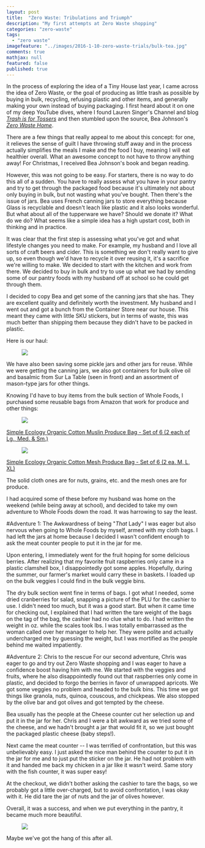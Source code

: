 ```yaml
---
layout: post
title:  "Zero Waste: Tribulations and Triumph"
description: "My first attempts at Zero Waste shopping"
categories: "zero-waste"
tags: 
  - "zero waste"
imagefeature: "../images/2016-1-10-zero-waste-trials/bulk-tea.jpg"
comments: true
mathjax: null
featured: false
published: true
---
```


In the process of exploring the idea of a Tiny House last year, I came across the idea of Zero Waste, or the goal of producing as little trash as possible by buying in bulk, recycling, refusing plastic and other items, and generally making your own instead of buying packaging. I first heard about it on one of my deep YouTube dives, where I found Lauren Singer's Channel and blog [*Trash is for Tossers*](http://www.trashisfortossers.com/) and then stumbled upon the source, Bea Johnson's [*Zero Waste Home*](http://www.zerowastehome.com/).

There are a few things that really appeal to me about this concept: for one, it relieves the sense of guilt I have throwing stuff away and in the process actually simplifies the meals I make and the food I buy, meaning I will eat healthier overall. What an awesome concept to not have to throw anything away! For Christmas, I received Bea Johnson's book and began reading.

However, this was not going to be easy. For starters, there is no way to do this all of a sudden. You have to really assess what you have in your pantry and try to get through the packaged food because it's ultimately not about only buying in bulk, but not wasting what you've bought. Then there's the issue of jars. Bea uses French canning jars to store everything because Glass is recyclable and doesn't leach like plastic and it also looks wonderful. But what about all of the tupperware we have? Should we donate it? What do we do? What seems like a simple idea has a high upstart cost, both in thinking and in practice.

It was clear that the first step is assessing what you've got and what lifestyle changes you need to make. For example, my husband and I love all sorts of craft beers and cider. This is something we don't really want to give up, so even though we'd have to recycle it over reusing it, it's a sacrifice we're willing to make. We decided to start with the kitchen and work from there. We decided to buy in bulk and try to use up what we had by sending some of our pantry foods with my husband off at school so he could get through them.

I decided to copy Bea and get some of the canning jars that she has. They are excellent quality and definitely worth the investment. My husband and I went out and got a bunch from the Container Store near our house. This meant they came with little SKU stickers, but in terms of waste, this was much better than shipping them because they didn't have to be packed in plastic.

Here is our haul:

<figure>
	<a href="{{ site.url }}/images/2016-1-10-zero-waste-trials/glass-jars.jpg"><img src="{{ site.url }}/images/2016-1-10-zero-waste-trials/glass-jars.jpg"></a>
</figure>

We have also been saving some pickle jars and other jars for reuse. While we were getting the canning jars, we also got containers for bulk olive oil and basalmic from Sur La Table (seen in front) and an assortment of mason-type jars for other things.

Knowing I'd have to buy items from the bulk section of Whole Foods, I purchased some reusable bags from Amazon that work for produce and other things:

<figure>
<a rel='nofollow' href ='http://www.amazon.com/gp/search/ref=as_li_qf_sp_sr_il?ie=UTF8&camp=1789&creative=9325&index=aps&keywords=Simple%20Ecology%20Organic%20Cotton%20Muslin%20Produce%20Bag%20-%20Set%20of%206%20(2%20each%20of%20Lg.%2C%20Med.%20%26%20Sm.)&linkCode=as2&tag=dontshothealb-20&linkId=DB3Q4QAIAJXV5E7U'><img src='http://ws-na.amazon-adsystem.com/widgets/q?_encoding=UTF8&ASIN=B004UJ0U0C&Format=_SL250_&ID=AsinImage&MarketPlace=US&ServiceVersion=20070822&WS=1&tag=dontshothealb-20' border='0' /></a><img src="http://ir-na.amazon-adsystem.com/e/ir?t=dontshothealb-20&l=as2&o=1" width="1" height="1" border="0" alt="" align="middle" style="border:none !important; margin:0px !important;" />
</figure>

<a target="_blank" rel="nofollow" href="http://www.amazon.com/gp/search/ref=as_li_qf_sp_sr_tl?ie=UTF8&camp=1789&creative=9325&index=aps&keywords=Simple%20Ecology%20Organic%20Cotton%20Muslin%20Produce%20Bag%20-%20Set%20of%206%20(2%20each%20of%20Lg.%2C%20Med.%20%26%20Sm.)&linkCode=ur2&tag=dontshothealb-20&linkId=T7PPTFVTKDRUDD4O">Simple Ecology Organic Cotton Muslin Produce Bag - Set of 6 (2 each of Lg., Med. &amp; Sm.)</a><img src="http://ir-na.amazon-adsystem.com/e/ir?t=dontshothealb-20&l=ur2&o=1" width="1" height="1" border="0" alt="" style="border:none !important; margin:0px !important;" />

<figure>
<a rel="nofollow" href="http://www.amazon.com/gp/product/B00B5M4JQ8/ref=as_li_tl?ie=UTF8&camp=1789&creative=9325&creativeASIN=B00B5M4JQ8&linkCode=as2&tag=dontshothealb-20&linkId=Q2ALTQLZJJOTOUMN"><img border="0" src="http://ws-na.amazon-adsystem.com/widgets/q?_encoding=UTF8&ASIN=B00B5M4JQ8&Format=_SL250_&ID=AsinImage&MarketPlace=US&ServiceVersion=20070822&WS=1&tag=dontshothealb-20" ></a><img src="http://ir-na.amazon-adsystem.com/e/ir?t=dontshothealb-20&l=as2&o=1&a=B00B5M4JQ8" width="1" height="1" border="0" alt="" align="middle" style="border:none !important; margin:0px !important;" />
</figure>

<a rel="nofollow" href="http://www.amazon.com/gp/product/B00B5M4JQ8/ref=as_li_tl?ie=UTF8&camp=1789&creative=9325&creativeASIN=B00B5M4JQ8&linkCode=as2&tag=dontshothealb-20&linkId=QSY75XVQGDGRS3EX">Simple Ecology Organic Cotton Mesh Produce Bag - Set of 6 (2 ea. M, L, XL)</a><img src="http://ir-na.amazon-adsystem.com/e/ir?t=dontshothealb-20&l=as2&o=1&a=B00B5M4JQ8" width="1" height="1" border="0" alt="" style="border:none !important; margin:0px !important;" />
<br/>

The solid cloth ones are for nuts, grains, etc. and the mesh ones are for produce.

I had acquired some of these before my husband was home on the weekend (while being away at school), and decided to take my own adventure to Whole Foods down the road. It was harrowing to say the least.

#Adventure 1: The Awkwardness of being "*That* Lady"
I was eager but also nervous when going to Whole Foods by myself, armed with my cloth bags. I had left the jars at home because I decided I wasn't confident enough to ask the meat counter people to put it in the jar for me.

Upon entering, I immediately went for the fruit hoping for some delicious berries. After realizing that my favorite fruit raspberries only came in a plastic clamshell box, I disappointedly got some apples. Hopefully, during the summer, our farmer's market would carry these in baskets. I loaded up on the bulk veggies I could find in the bulk veggie bins.

The dry bulk section went fine in terms of bags. I got what I needed, some dried cranberries for salad, snapping a picture of the PLU for the cashier to use. I didn't need too much, but it was a good start. But when it came time for checking out, I explained that I had written the tare weight of the bags on the tag of the bag, the cashier had no clue what to do. I had written the weight in oz. while the scales took lbs. I was totally embarrassed as the woman called over her manager to help her. They were polite and actually undercharged me by guessing the weight, but I was mortified as the people behind me waited impatiently. 

#Adventure 2: Chris to the rescue
For our second adventure, Chris was eager to go and try out Zero Waste shopping and I was eager to have a confidence boost having him with me. We started with the veggies and fruits, where he also disappointedly found out that raspberries only come in plastic, and decided to forgo the berries in favor of unwrapped apricots. We got some veggies no problem and headed to the bulk bins. This time we got things like granola, nuts, quinoa, couscous, and chickpeas. We also stopped by the olive bar and got olives and got tempted by the cheese.

Bea usually has the people at the Cheese counter cut her selection up and put it in the jar for her. Chris and I were a bit awkward as we tried some of the cheese, and we hadn't brought a jar that would fit it, so we just bought the packaged plastic cheese (baby steps!). 

Next came the meat counter -- I was terrified of confrontation, but this was unbelievably easy. I just asked the nice man behind the counter to put it in the jar for me and to just put the sticker on the jar. He had not problem with it and handed me back my chicken in a jar like it wasn't weird. Same story with the fish counter, it was super easy!

At the checkout, we didn't bother asking the cashier to tare the bags, so we probably got a little over-charged, but to avoid confrontation, I was okay with it. He did tare the jar of nuts and the jar of olives however. 

Overall, it was a success, and when we put everything in the pantry, it became much more beautiful.

<figure>
	<a href="{{ site.url }}/images/2016-1-10-zero-waste-trials/zero-waste-pantry.jpg"><img src="{{ site.url }}/images/2016-1-10-zero-waste-trials/zero-waste-pantry.jpg"></a>
</figure>

Maybe we've got the hang of this after all.
